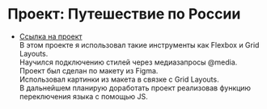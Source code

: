 # Проект: Путешествие по России
 
 * [Ссылка на проект](https://renatibragimov1987.github.io/russian-travel/index.html)  
 В этом проекте я использовал такие инструменты как Flexbox и Grid Layouts.  
 Научился подключению стилей через медиазапросы @media.  
 Проект был сделан по макету из Figma.  
 Использовал картинки из макета в связке с Grid Layouts.  
 В дальнейшем планирую доработать проект реализовав функцию переключения языка с помощью JS.  